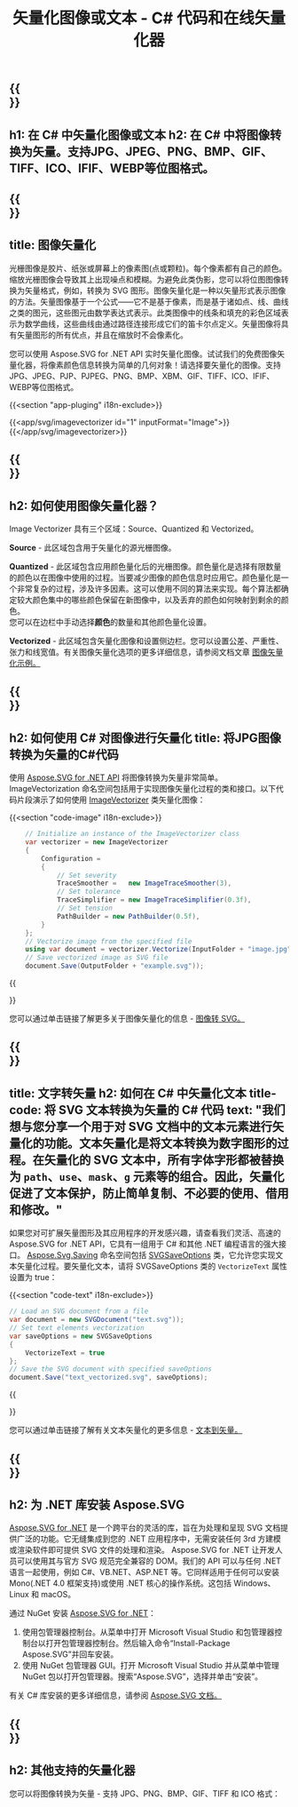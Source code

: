 ﻿---
translation: true
template: /templates/_template-vectorization.md
title: 矢量化图像或文本 - C# 代码和在线矢量化器
url: /net/vectorization/
description: 将图像或 SVG 文本转换为矢量图形并将输出保存为 SVG 文件。在线或在 C# 中矢量化图像或文本！
---

{{<section banner>}}
---
h1: 在 C# 中矢量化图像或文本
h2: 在 C# 中将图像转换为矢量。支持JPG、JPEG、PNG、BMP、GIF、TIFF、ICO、IFIF、WEBP等位图格式。
---

{{<section overview>}}
---
title: 图像矢量化
---

光栅图像是胶片、纸张或屏幕上的像素图(点或颗粒)。每个像素都有自己的颜色。缩放光栅图像会导致其上出现噪点和模糊。为避免此类伪影，您可以将位图图像转换为矢量格式，例如，转换为 SVG 图形。图像矢量化是一种以矢量形式表示图像的方法。矢量图像基于一个公式——它不是基于像素，而是基于诸如点、线、曲线之类的图元，这些图元由数学表达式表示。此类图像中的线条和填充的彩色区域表示为数学曲线，这些曲线由通过路径连接形成它们的笛卡尔点定义。矢量图像将具有矢量图形的所有优点，并且在缩放时不会像素化。
 
您可以使用 Aspose.SVG for .NET API 实时矢量化图像。试试我们的免费图像矢量化器，将像素颜色信息转换为简单的几何对象！请选择要矢量化的图像。支持JPG、JPEG、PJP、PJPEG、PNG、BMP、XBM、GIF、TIFF、ICO、IFIF、WEBP等位图格式。

{{<section "app-pluging" i18n-exclude>}}

{{<app/svg/imagevectorizer id="1" inputFormat="Image">}}{{</app/svg/imagevectorizer>}}

{{<section plugin-use>}}
---
h2: 如何使用图像矢量化器？
---

Image Vectorizer 具有三个区域：Source、Quantized 和 Vectorized。

<b>Source</b> - 此区域包含用于矢量化的源光栅图像。

<b>Quantized</b> - 此区域包含应用颜色量化后的光栅图像。颜色量化是选择有限数量的颜色以在图像中使用的过程。当要减少图像的颜色信息时应用它。颜色量化是一个非常复杂的过程，涉及许多因素。这可以使用不同的算法来实现。每个算法都确定较大颜色集中的哪些颜色保留在新图像中，以及丢弃的颜色如何映射到剩余的颜色。 <br>您可以在边栏中手动选择<b>颜色</b>的数量和其他颜色量化设置。

<b>Vectorized</b> - 此区域包含矢量化图像和设置侧边栏。您可以设置公差、严重性、张力和线宽值。有关图像矢量化选项的更多详细信息，请参阅文档文章 <a href="https://docs.aspose.com/svg/net/how-to-work-with-aspose-svg-api/image-vectorization-examples/" target="_blank">图像矢量化示例。</a>

{{<section image-vectorization>}}
---
h2: 如何使用 C# 对图像进行矢量化
title: 将JPG图像转换为矢量的C#代码
---

使用 <a href="https://products.aspose.com/svg/{{lang.url-fragment}}net/" target="_blank">Aspose.SVG for .NET API</a> 将图像转换为矢量非常简单。 ImageVectorization 命名空间包括用于实现图像矢量化过程的类和接口。以下代码片段演示了如何使用 <a href="https://reference.aspose.com/svg/net/aspose.svg.imagevectorization/imagevectorizer/" target="_blank">ImageVectorizer</a> 类矢量化图像：

{{<section "code-image" i18n-exclude>}}

```cs       
	// Initialize an instance of the ImageVectorizer class
    var vectorizer = new ImageVectorizer
    {
        Configuration = 
		{
			// Set severity
			TraceSmoother =   new ImageTraceSmoother(3),
			// Set tolerance
			TraceSimplifier = new ImageTraceSimplifier(0.3f),
			// Set tension
        	PathBuilder = new PathBuilder(0.5f),
		}
    };
    // Vectorize image from the specified file
	using var document = vectorizer.Vectorize(InputFolder + "image.jpg");
    // Save vectorized image as SVG file 
	document.Save(OutputFolder + "example.svg"));
```

{{<section link-image>}}

您可以通过单击链接了解更多关于图像矢量化的信息 - <a href="https://products.aspose.com/svg/{{lang.url-fragment}}net/vectorization/image-to-svg/">图像转 SVG。</a>


{{<section text-vectorization>}}
---
title: 文字转矢量
h2: 如何在 C# 中矢量化文本
title-code: 将 SVG 文本转换为矢量的 C# 代码
text: "我们想与您分享一个用于对 SVG 文档中的文本元素进行矢量化的功能。文本矢量化是将文本转换为数字图形的过程。在矢量化的 SVG 文本中，所有字体字形都被替换为 `path`、`use`、`mask`、`g` 元素等的组合。因此，矢量化促进了文本保护，防止简单复制、不必要的使用、借用和修改。"
---

如果您对可扩展矢量图形及其应用程序的开发感兴趣，请查看我们灵活、高速的 Aspose.SVG for .NET API，它具有一组用于 C# 和其他 .NET 编程语言的强大接口。 <a href="https://reference.aspose.com/svg/net/aspose.svg.saving/" target="_blank">Aspose.Svg.Saving</a> 命名空间包括 <a href=" https://reference.aspose.com/svg/net/aspose.svg.saving/svgsaveoptions/" target="_blank">SVGSaveOptions</a> 类，它允许您实现文本矢量化过程。要矢量化文本，请将 SVGSaveOptions 类的 `VectorizeText` 属性设置为 true：

{{<section "code-text" i18n-exclude>}}

```cs
// Load an SVG document from a file
var document = new SVGDocument("text.svg"));
// Set text elements vectorization 
var saveOptions = new SVGSaveOptions
{
    VectorizeText = true
};    
// Save the SVG document with specified saveOptions
document.Save("text_vectorized.svg", saveOptions);
```

{{<section link-text>}}

您可以通过单击链接了解有关文本矢量化的更多信息 - <a href="https://products.aspose.com/svg/{{lang.url-fragment}}net/vectorization/text-to-vector/">文本到矢量。</a>

{{<section installing>}}
---
h2: 为 .NET 库安装 Aspose.SVG
---

<a href="https://products.aspose.com/svg/{{lang.url-fragment}}net/" target="_blank">Aspose.SVG for .NET</a> 是一个跨平台的灵活的库，旨在为处理和呈现 SVG 文档提供广泛的功能。它无缝集成到您的 .NET 应用程序中，无需安装任何 3rd 方建模或渲染软件即可提供 SVG 文件的处理和渲染。 Aspose.SVG for .NET 让开发人员可以使用其与官方 SVG 规范完全兼容的 DOM。我们的 API 可以与任何 .NET 语言一起使用，例如 C#、VB.NET、ASP.NET 等。它同样适用于任何可以安装 Mono(.NET 4.0 框架支持)或使用 .NET 核心的操作系统。这包括 Windows、Linux 和 macOS。

通过 NuGet 安装 <a href="https://www.nuget.org/packages/Aspose.SVG" target="_blank">Aspose.SVG for .NET</a>：
1. 使用包管理器控制台。从菜单中打开 Microsoft Visual Studio 和包管理器控制台以打开包管理器控制台。然后输入命令“Install-Package Aspose.SVG”并回车安装。
2. 使用 NuGet 包管理器 GUI。打开 Microsoft Visual Studio 并从菜单中管理 NuGet 包以打开包管理器。搜索“Aspose.SVG”，选择并单击“安装”。 </br>



有关 C# 库安装的更多详细信息，请参阅 [Aspose.SVG 文档。](https://docs.aspose.com/svg/net/getting-started/installation/)

{{<section other-vectorizers>}}
---
h2: 其他支持的矢量化器
---

您可以将图像转换为矢量 - 支持 JPG、PNG、BMP、GIF、TIFF 和 ICO 格式：